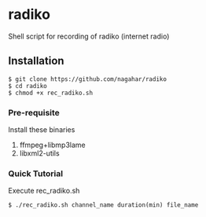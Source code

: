 # radiko

Shell script for recording of radiko (internet radio)

## Installation

    $ git clone https://github.com/nagahar/radiko
    $ cd radiko
    $ chmod +x rec_radiko.sh

### Pre-requisite

Install these binaries

1. ffmpeg+libmp3lame
1. libxml2-utils

### Quick Tutorial

Execute rec_radiko.sh

    $ ./rec_radiko.sh channel_name duration(min) file_name

